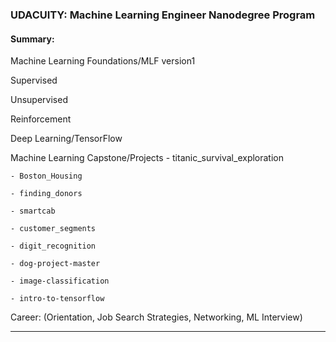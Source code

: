 
### UDACUITY: Machine Learning Engineer Nanodegree Program

#### Summary:

Machine Learning Foundations/MLF version1

Supervised

Unsupervised

Reinforcement 

Deep Learning/TensorFlow

Machine Learning Capstone/Projects
    - titanic_survival_exploration
    
    - Boston_Housing
    
    - finding_donors
    
    - smartcab
    
    - customer_segments
    
    - digit_recognition
    
    - dog-project-master
    
    - image-classification
    
    - intro-to-tensorflow

Career: (Orientation, Job Search Strategies, Networking, ML Interview)

-----------------------------------------------------------------------------------------------


```python

```
